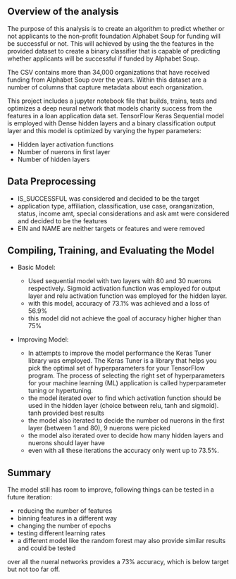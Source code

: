 ## Overview of the analysis

The purpose of this analysis is to create an algorithm to predict whether or not applicants to the non-profit foundation Alphabet Soup for funding will be successful or not. This will achieved by using the the features in the provided dataset to create a binary classifier that is capable of predicting whether applicants will be successful if funded by Alphabet Soup.

The CSV contains more than 34,000 organizations that have received funding from Alphabet Soup over the years. Within this dataset are a number of columns that capture metadata about each organization.

This project includes a jupyter notebook file that builds, trains, tests and optimizes a deep neural network that models charity success from the features in a loan application data set. TensorFlow Keras Sequential model is employed with Dense hidden layers and a binary classification output layer and this model is optimized by varying the hyper parameters:

- Hidden layer activation functions
- Number of nuerons in first layer
- Number of hidden layers


## Data Preprocessing

- IS_SUCCESSFUL was considered and decided to be the target 
- application type, affiliation, classification, use case, oranganization, status, income amt, special considerations and ask amt were considered and decided to be the features
- EIN and NAME are neither targets or features and were removed


## Compiling, Training, and Evaluating the Model

- Basic Model:
    - Used sequential model with two layers with 80 and 30 nuerons respectively. Sigmoid activation function was employed for output layer and relu activation function was employed for the hidden layer.
    - with this model, accuracy of 73.1% was achieved and a loss of 56.9%
    - this model did not achieve the goal of accuracy higher higher than 75% 

- Improving Model:
    - In attempts to improve the model performance the Keras Tuner library was employed. The Keras Tuner is a library that helps you pick the optimal set of hyperparameters for your TensorFlow program. The process of selecting the right set of hyperparameters for your machine learning (ML) application is called hyperparameter tuning or hypertuning.
    - the model iterated over to find which activation function should be used in the hidden layer (choice between relu, tanh and sigmoid). tanh provided best results
    - the model also iterated to decide the number od nuerons in the first layer (between 1 and 80), 9 nuerons were picked
    - the model also iterated over to decide how many hidden layers and nuerons should layer have 
    - even with all these iterations the accuracy only went up to 73.5%. 


## Summary
The model still has room to improve, following things can be tested in a future iteration:
- reducing the number of features
- binning features in a different way
- changing the number of epochs
- testing different learning rates
- a different model like the random forest may also provide similar results and could be tested 

over all the nueral networks provides a 73% accuracy, which is below target but not too far off. 